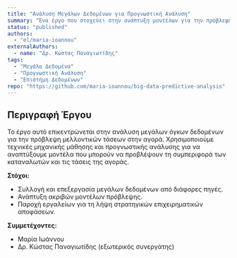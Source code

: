```yaml
---
title: "Ανάλυση Μεγάλων Δεδομένων για Προγνωστική Ανάλυση"
summary: "Ένα έργο που στοχεύει στην ανάπτυξη μοντέλων για την πρόβλεψη τάσεων της αγοράς μέσω ανάλυσης μεγάλων δεδομένων."
status: "published"
authors:
  - "el/maria-ioannou"
externalAuthors:
  - name: "Δρ. Κώστας Παναγιωτίδης"
tags:
  - "Μεγάλα Δεδομένα"
  - "Προγνωστική Ανάλυση"
  - "Επιστήμη Δεδομένων"
repo: "https://github.com/maria-ioannou/big-data-predictive-analysis"
---
```


## Περιγραφή Έργου

Το έργο αυτό επικεντρώνεται στην ανάλυση μεγάλων όγκων δεδομένων για την πρόβλεψη μελλοντικών τάσεων στην αγορά. Χρησιμοποιούμε τεχνικές μηχανικής μάθησης και προγνωστικής ανάλυσης για να αναπτύξουμε μοντέλα που μπορούν να προβλέψουν τη συμπεριφορά των καταναλωτών και τις τάσεις της αγοράς.

**Στόχοι:**

- Συλλογή και επεξεργασία μεγάλων δεδομένων από διάφορες πηγές.
- Ανάπτυξη ακριβών μοντέλων πρόβλεψης.
- Παροχή εργαλείων για τη λήψη στρατηγικών επιχειρηματικών αποφάσεων.

**Συμμετέχοντες:**

- Μαρία Ιωάννου
- Δρ. Κώστας Παναγιωτίδης (εξωτερικός συνεργάτης)
